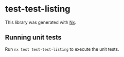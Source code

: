 # test-test-listing

This library was generated with [Nx](https://nx.dev).

## Running unit tests

Run `nx test test-test-listing` to execute the unit tests.
